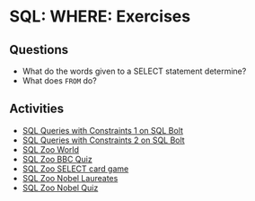 # SQL: WHERE: Exercises

## Questions

* What do the words given to a SELECT statement determine?
* What does `FROM` do?

## Activities

* [SQL Queries with Constraints 1 on SQL Bolt](https://sqlbolt.com/lesson/select_queries_introduction)
* [SQL Queries with Constraints 2 on SQL Bolt](https://sqlbolt.com/lesson/select_queries_introduction)
* [SQL Zoo World](https://sqlzoo.net/wiki/SELECT_from_WORLD_Tutorial)
* [SQL Zoo BBC Quiz](https://sqlzoo.net/wiki/BBC_QUIZ)
* [SQL Zoo SELECT card game](https://sqlzoo.net/40289347/sql3)
* [SQL Zoo Nobel Laureates](https://sqlzoo.net/wiki/SELECT_from_Nobel_Tutorial)
* [SQL Zoo Nobel Quiz](https://sqlzoo.net/wiki/Nobel_Quiz)
